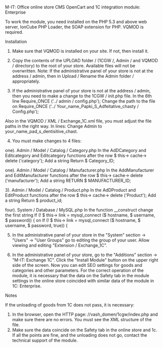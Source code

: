 M-IT: Office online store
CMS OpenCart and 1C integration module: Enterprise

To work the module, you need installed on the PHP 5.3 and above web server, IonCube PHP Loader, the SOAP extension for PHP.
VQMOD is required.


Installation

1. Make sure that VQMOD is installed on your site. If not, then install it.

2. Copy the contents of the UPLOAD folder / (1CGW /, Admin / and VQMOD / directory) to the root of your store. Available files will not be overwritten.
Note:
If the administrative panel of your store is not at the address / admin, then in Upload / Rename the Admin folder / appropriately.

3. If the administrative panel of your store is not at the address / admin, then you need to make a change to the 1CGW / init.php file. In the 6th line
Require_ONCE ('../ admin / config.php');
Change the path to the file on
Require_ONCE ('../ Your_name_Papki_S_Adfeitative_chasty / Config.php');

Also in the VQMOD / XML / Exchange_1C.xml file, you must adjust the file paths in the right way. In lines:
<file name = "admin / controller / common / header.php">
<File Name = "admin / view / template / common / header.tpl">
<file name = "admin / model / catalog / product.php">
Change Admin to your_name_pad_s_dentisitive_chast.

4. You must make changes to 4 files:

one). Admin / Model / Catalog / Category.php
In the AdDCategory and Editcategory and Editcategory functions after the row
$ this-> cache-> delete ('category');
Add a string
Return $ Category_ID;

one). Admin / Model / Catalog / Manufacturer.php
In the AddManufacturer and EditManufacturer functions after the row
$ this-> cache-> delete ('manufacturer');
Add a string
RETURN $ MANUFACTURER_ID;

3). Admin / Model / Catalog / Product.php
In the AdDProduct and EditProduct functions after the row
$ this-> cache-> delete ('Product');
Add a string
Return $ product_id;

four). System / Database / MySQL.php
In the function __construct change the first string
If (! $ this-> link = mysql_connect ($ hostname, $ username, $ password)) {
on
If (! $ this-> link = mysql_connect ($ hostname, $ username, $ password, true)) {

5. In the administrative panel of your store in the "System" section -> "Users" -> "User Groups" go to editing the group of your user.
Allow viewing and editing "Extension / Exchange_1C".

6. In the administrative panel of your store, go to the "Additions" section -> "M-IT: Exchange 1C". Click the "Install Module" button on the upper right side of the screen.
Now you can edit SEO settings for goods and categories and other parameters.
For the correct operation of the module, it is necessary that the data on the Safety tab in the module settings in the online store coincided with similar data of the module in 1C: Enterprise.


Notes

If the unloading of goods from 1C does not pass, it is necessary:
1. In the browser, open the HTTP page: //vash_domen/1cgw/index.php and make sure there are no errors. You must see the XML structure of the file.
2. Make sure the data coincide on the Safety tab in the online store and 1c.
If all the points are fine, and the unloading does not go, contact the technical support of the module.
